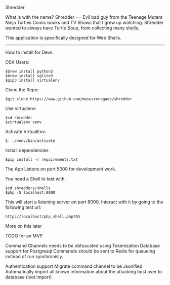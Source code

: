 Shredder

What is with the name? Shredder == Evil bad guy from the Teenage Mutant Ninja Turtles Comic books and TV Shows that I grew up watching.
Shredder wanted to always have Turtle Soup, from collecting many shells.

This application is specifically designed for Web Shells.

---

How to install for Devs.

OSX Users:

```
$brew install python3
$brew install sqlite3
$pip3 install virtualenv
```
Clone the Repo:

```
$git clone https://www.github.com/mosesrenegade/shredder
```

Use virtualenv:

```
$cd shredder
$virtualenv venv
```

Activate VirtualEnv:

```
$. ./venv/bin/activate
```

Install dependencies

```
$pip install -r requirements.txt
```

The App Listens on port 5000 for development work.

You need a Shell to test with:

```
$cd shredders/shells
$php -S localhost:8000
```

This will start a listening server on port 8000. Interact with it by going to the following test url:

```
http://localhost/php_shell.php?OS
```

More on this later

TODO for an MVP

Command Channels needs to be obfuscated using Tokenization
Database support for Postgresql
Commands should be sent to Redis for queueing instead of run synchronisly.

Authentication support
Migrate command channel to be Jsonified
Automatically import all known information about the attacking host over to database (loot import)
